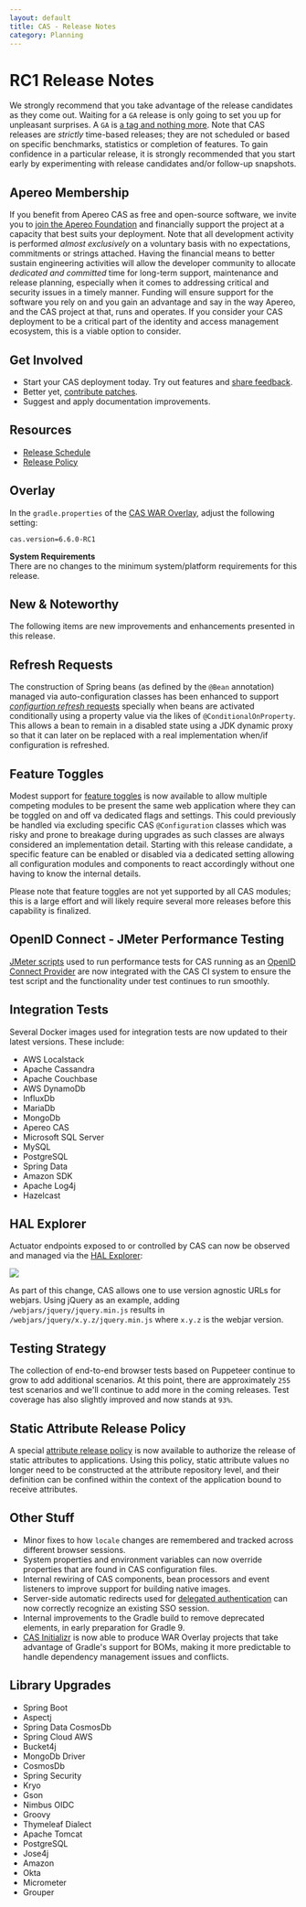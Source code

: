```yaml
---
layout: default
title: CAS - Release Notes
category: Planning
---
```


# RC1 Release Notes

We strongly recommend that you take advantage of the release candidates as they come out. Waiting for a `GA` release is only going to set
you up for unpleasant surprises. A `GA`
is [a tag and nothing more](https://apereo.github.io/2017/03/08/the-myth-of-ga-rel/). Note that CAS releases are *strictly* time-based
releases; they are not scheduled or based on specific benchmarks, statistics or completion of features. To gain confidence in a particular
release, it is strongly recommended that you start early by experimenting with release candidates and/or follow-up snapshots.

## Apereo Membership

If you benefit from Apereo CAS as free and open-source software, we invite you
to [join the Apereo Foundation](https://www.apereo.org/content/apereo-membership)
and financially support the project at a capacity that best suits your deployment. Note that all development activity is performed
*almost exclusively* on a voluntary basis with no expectations, commitments or strings attached. Having the financial means to better
sustain engineering activities will allow the developer community to allocate *dedicated and committed* time for long-term support,
maintenance and release planning, especially when it comes to addressing critical and security issues in a timely manner. Funding will
ensure support for the software you rely on and you gain an advantage and say in the way Apereo, and the CAS project at that, runs and
operates. If you consider your CAS deployment to be a critical part of the identity and access management ecosystem, this is a viable option to consider.

## Get Involved

- Start your CAS deployment today. Try out features and [share feedback](/cas/Mailing-Lists.html).
- Better yet, [contribute patches](/cas/developer/Contributor-Guidelines.html).
- Suggest and apply documentation improvements.

## Resources

- [Release Schedule](https://github.com/apereo/cas/milestones)
- [Release Policy](/cas/developer/Release-Policy.html)

## Overlay

In the `gradle.properties` of the [CAS WAR Overlay](../installation/WAR-Overlay-Installation.html), adjust the following setting:

```properties
cas.version=6.6.0-RC1
```

<div class="alert alert-info">
<strong>System Requirements</strong><br/>There are no changes to the 
minimum system/platform requirements for this release.
</div>

## New & Noteworthy

The following items are new improvements and enhancements presented in this release.
  
## Refresh Requests

The construction of Spring beans (as defined by the `@Bean` annotation) managed via auto-configuration classes has been enhanced to support [*configurtion refresh* requests](../configuration/Configuration-Management-Reload.html) specially when beans are activated conditionally using a property value via the likes of `@ConditionalOnProperty`. This allows a bean to remain in a disabled state using a JDK dynamic proxy so that it can later on be replaced with a real implementation when/if configuration is refreshed. 

## Feature Toggles

Modest support for [feature toggles](../configuration/Configuration-Management-Extensions.html) is now available to allow multiple competing modules to be present the same web application where they can be toggled on and off va dedicated flags and settings. This could previously be handled via excluding specific CAS `@Configuration` classes which was risky and prone to breakage during upgrades as such classes are always considered an implementation detail. Starting with this release candidate, a specific feature can be enabled or disabled via a dedicated setting allowing all configuration modules and components to react accordingly without one having to know the internal details.

Please note that feature toggles are not yet supported by all CAS modules; this is a large effort and will likely require several more releases before this capability is finalized.
    
## OpenID Connect - JMeter Performance Testing

[JMeter scripts](../high_availability/Performance-Testing-JMeter.html) used to run performance tests for CAS running as an [OpenID Connect Provider](../authentication/OIDC-Authentication.html) are now integrated with the CAS CI system to ensure the test script and the functionality under test continues to run smoothly. 

## Integration Tests

Several Docker images used for integration tests are now updated to their latest versions. These include:

- AWS Localstack
- Apache Cassandra
- Apache Couchbase
- AWS DynamoDb
- InfluxDb
- MariaDb
- MongoDb
- Apereo CAS
- Microsoft SQL Server
- MySQL
- PostgreSQL
- Spring Data
- Amazon SDK
- Apache Log4j
- Hazelcast
   
## HAL Explorer
 
Actuator endpoints exposed to or controlled by CAS can now be observed and 
managed via the [HAL Explorer](https://github.com/toedter/hal-explorer):

![](https://user-images.githubusercontent.com/1205228/155877447-c993b3d6-1e14-4dc8-8154-662d53ee2206.png)

As part of this change, CAS allows one to use version agnostic URLs for webjars. Using jQuery as an example, 
adding `/webjars/jquery/jquery.min.js` results in `/webjars/jquery/x.y.z/jquery.min.js` where `x.y.z` is the webjar version.

## Testing Strategy

The collection of end-to-end browser tests based on Puppeteer continue to grow to add additional scenarios. At this point, there are approximately `255` test scenarios and we'll continue to add more in the coming releases. Test coverage has also slightly improved and now stands at `93%`. 
 
## Static Attribute Release Policy

A special [attribute release policy](../integration/Attribute-Release-Policies.html) is now available to authorize the release of static attributes to applications. Using this policy, static attribute values no longer need to be constructed at the attribute repository level, and their definition can be confined within the context of the application bound to receive attributes.

## Other Stuff
      
- Minor fixes to how `locale` changes are remembered and tracked across different browser sessions.  
- System properties and environment variables can now override properties that are found in CAS configuration files.
- Internal rewiring of CAS components, bean processors and event listeners to improve support for building native images.
- Server-side automatic redirects used for [delegated authentication](../integration/Delegate-Authentication.html) can now correctly recognize an existing SSO session.
- Internal improvements to the Gradle build to remove deprecated elements, in early preparation for Gradle 9.
- [CAS Initializr](../installation/WAR-Overlay-Initializr.html) is now able to produce WAR Overlay projects that take advantage of Gradle's support for BOMs, making it more predictable to handle dependency management issues and conflicts.

## Library Upgrades
     
- Spring Boot
- Aspectj
- Spring Data CosmosDb
- Spring Cloud AWS
- Bucket4j
- MongoDb Driver
- CosmosDb
- Spring Security
- Kryo
- Gson
- Nimbus OIDC
- Groovy
- Thymeleaf Dialect
- Apache Tomcat
- PostgreSQL
- Jose4j
- Amazon
- Okta
- Micrometer
- Grouper
